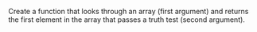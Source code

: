 Create a function that looks through an array (first argument) and returns the first element in the array that passes a truth test (second argument).
